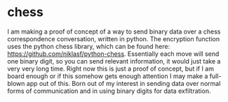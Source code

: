 # chess
I am making a proof of concept of a way to send binary data over a chess correspondence conversation, written in python.
  The encryption function uses the python chess library, which can be found here: https://github.com/niklasf/python-chess.
  Essentially each move will send one binary digit, so you can send relevant information, it would just take a very very long time.
  Right now this is just a proof of concept, but if I am board enough or if this somehow gets enough attention I may make a full-blown app out of this.
  Born out of my interest in sending data over normal forms of communication and in using binary digits for data exfiltration.
